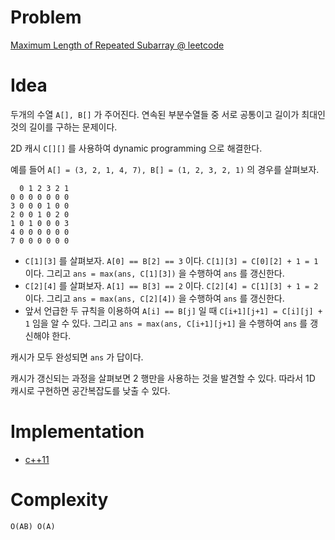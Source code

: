 # Problem

[Maximum Length of Repeated Subarray @ leetcode](https://leetcode.com/problems/maximum-length-of-repeated-subarray/)

# Idea

두개의 수열 `A[], B[]` 가 주어진다. 연속된 부분수열들 중 서로 공통이고
길이가 최대인 것의 길이를 구하는 문제이다.

2D 캐시 `C[][]` 를 사용하여 dynamic programming 으로 해결한다.

예를 들어 `A[] = (3, 2, 1, 4, 7), B[] = (1, 2, 3, 2, 1)` 의 경우를
살펴보자.

```
  0 1 2 3 2 1
0 0 0 0 0 0 0
3 0 0 0 1 0 0
2 0 0 1 0 2 0
1 0 1 0 0 0 3
4 0 0 0 0 0 0
7 0 0 0 0 0 0
```

* `C[1][3]` 를 살펴보자. `A[0] == B[2] == 3` 이다. `C[1][3] =
  C[0][2] + 1 = 1` 이다. 그리고 `ans = max(ans, C[1][3])` 을 수행하여
  `ans` 를 갱신한다.
* `C[2][4]` 를 살펴보자. `A[1] == B[3] == 2` 이다. `C[2][4] =
  C[1][3] + 1 = 2` 이다. 그리고 `ans = max(ans, C[2][4])` 을 수행하여
  `ans` 를 갱신한다.
* 앞서 언급한 두 규칙을 이용하여 `A[i] == B[j]` 일 때 `C[i+1][j+1] =
  C[i][j] + 1` 임을 알 수 있다. 그리고 `ans = max(ans, C[i+1][j+1]` 을
  수행하여 `ans` 를 갱신해야 한다.

캐시가 모두 완성되면 `ans` 가 답이다.

캐시가 갱신되는 과정을 살펴보면 2 행만을 사용하는 것을 발견할 수
있다. 따라서 1D 캐시로 구현하면 공간복잡도를 낮출 수 있다.

# Implementation

* [c++11](/leetcode/MaximumLengthofRepeatedSubarray/a.cpp)

# Complexity

```
O(AB) O(A)
```
